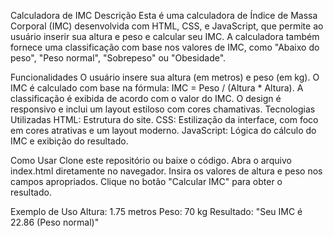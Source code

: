 Calculadora de IMC
Descrição
Esta é uma calculadora de Índice de Massa Corporal (IMC) desenvolvida com HTML, CSS, e JavaScript, que permite ao usuário inserir sua altura e peso e calcular seu IMC. A calculadora também fornece uma classificação com base nos valores de IMC, como "Abaixo do peso", "Peso normal", "Sobrepeso" ou "Obesidade".

Funcionalidades
O usuário insere sua altura (em metros) e peso (em kg).
O IMC é calculado com base na fórmula: IMC = Peso / (Altura * Altura).
A classificação é exibida de acordo com o valor do IMC.
O design é responsivo e inclui um layout estiloso com cores chamativas.
Tecnologias Utilizadas
HTML: Estrutura do site.
CSS: Estilização da interface, com foco em cores atrativas e um layout moderno.
JavaScript: Lógica do cálculo do IMC e exibição do resultado.

Como Usar
Clone este repositório ou baixe o código.
Abra o arquivo index.html diretamente no navegador.
Insira os valores de altura e peso nos campos apropriados.
Clique no botão "Calcular IMC" para obter o resultado.

Exemplo de Uso
Altura: 1.75 metros
Peso: 70 kg
Resultado: "Seu IMC é 22.86 (Peso normal)"

